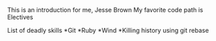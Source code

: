 This is an introduction for me, Jesse Brown
My favorite code path is Electives

List of deadly skills
*Git
*Ruby
*Wind
*Killing history using git rebase
